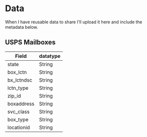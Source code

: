 # Data

When I have reusable data to share I'll upload it here and include the metadata below.

## USPS Mailboxes

| **Field**|**datatype**|
|--------|--------|
|state | String|
|box_lctn | String|
|bx_lctndsc | String|
|lctn_type | String|
|zip_id | String|
|boxaddress | String|
|svc_class | String|
|box_type | String|
|locationid | String|

